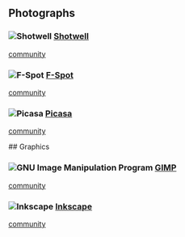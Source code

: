 ## Photographs

### ![][img-shotwell] [Shotwell][homepage-shotwell]

[community][community-shotwell]

### ![][img-fspot] [F-Spot][homepage-fspot]

[community][community-fspot]

### ![][img-picasa] [Picasa][homepage-picasa]

[community][community-picasa]

<a id="graphics"/>
## Graphics

### ![][img-gimp] [GIMP][homepage-gimp]

[community][community-gimp]

### ![][img-inkscape] [Inkscape][homepage-inkscape]

[community][community-inkscape]

[community-fspot]: http://community.linuxmint.com/software/view/f-spot
[community-gimp]: http://community.linuxmint.com/software/view/gimp
[community-inkscape]: http://community.linuxmint.com/software/view/inkscape
[community-picasa]: http://community.linuxmint.com/software/view/picasa
[community-shotwell]: http://community.linuxmint.com/software/view/shotwell

[homepage-fspot]: http://f-spot.org/ "F-Spot"
[homepage-gimp]: http://www.gimp.org/ "GIMP"
[homepage-inkscape]: http://inkscape.org/ "Inkscape"
[homepage-picasa]: http://picasa.google.com/ "Picasa"
[homepage-shotwell]: http://yorba.org/shotwell/ "Shotwell"

[img-gimp]: image/gimp.png "GNU Image Manipulation Program"
[img-inkscape]: image/inkscape.png "Inkscape"
[img-fspot]: image/f-spot.png "F-Spot"
[img-picasa]: image/picasa.png "Picasa"
[img-shotwell]: image/shotwell.png "Shotwell"